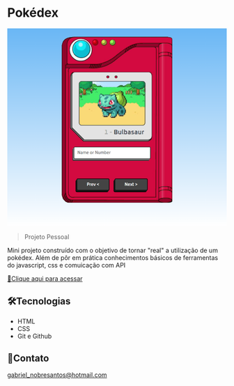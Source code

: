 # Pokédex

![preview](./.github/pokedex-livid-omega.vercel.app_.png)

> Projeto Pessoal

Mini projeto construído com o objetivo de tornar "real" a utilização de um pokédex. Além de pôr em prática conhecimentos básicos de ferramentas do javascript, css e comuicação com API

[🔗Clique aqui para acessar](https://pokedex-livid-omega.vercel.app/)

## 🛠️Tecnologias

- HTML
- CSS
- Git e Github

## 💖Contato

gabriel_nobresantos@hotmail.com
